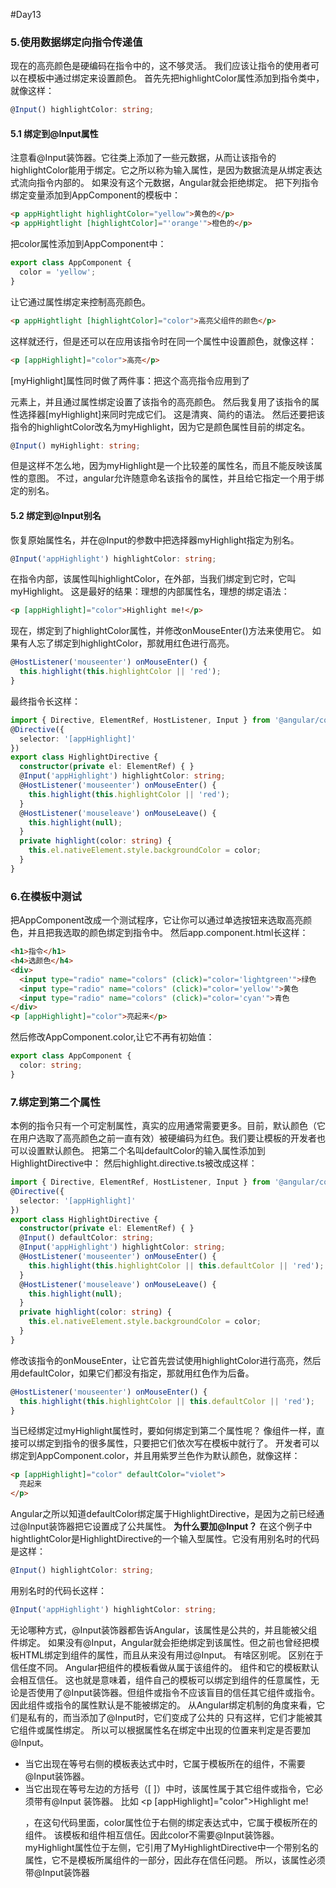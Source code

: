 #Day13
### 5.使用数据绑定向指令传递值
  现在的高亮颜色是硬编码在指令中的，这不够灵活。 我们应该让指令的使用者可以在模板中通过绑定来设置颜色。
首先先把highlightColor属性添加到指令类中，就像这样：
```typescript
@Input() highlightColor: string;
```
#### 5.1 绑定到@Input属性
  注意看@Input装饰器。它往类上添加了一些元数据，从而让该指令的highlightColor能用于绑定。它之所以称为输入属性，是因为数据流是从绑定表达式流向指令内部的。 如果没有这个元数据，Angular就会拒绝绑定。
  把下列指令绑定变量添加到AppComponent的模板中：
```html
<p appHightlight highlightColor="yellow">黄色的</p>
<p appHightlight [highlightColor]="'orange'">橙色的</p>
```
  把color属性添加到AppComponent中：
```typescript
export class AppComponent {
  color = 'yellow';
}
```
  让它通过属性绑定来控制高亮颜色。
```html
<p appHightlight [highlightColor]="color">高亮父组件的颜色</p>
```
  这样就还行，但是还可以在应用该指令时在同一个属性中设置颜色，就像这样：
```html
<p [appHighlight]="color">高亮</p>
```
  [myHighlight]属性同时做了两件事：把这个高亮指令应用到了<p>元素上，并且通过属性绑定设置了该指令的高亮颜色。 然后我复用了该指令的属性选择器[myHighlight]来同时完成它们。 这是清爽、简约的语法。
  然后还要把该指令的highlightColor改名为myHighlight，因为它是颜色属性目前的绑定名。
```typescript
@Input() myHighlight: string;
```
  但是这样不怎么地，因为myHighlight是一个比较差的属性名，而且不能反映该属性的意图。
  不过，angular允许随意命名该指令的属性，并且给它指定一个用于绑定的别名。
#### 5.2 绑定到@Input别名
  恢复原始属性名，并在@Input的参数中把选择器myHighlight指定为别名。
```typescript
@Input('appHighlight') highlightColor: string;
```
  在指令内部，该属性叫highlightColor，在外部，当我们绑定到它时，它叫myHighlight。
  这是最好的结果：理想的内部属性名，理想的绑定语法：
```html
<p [appHighlight]="color">Highlight me!</p>
```
  现在，绑定到了highlightColor属性，并修改onMouseEnter()方法来使用它。 如果有人忘了绑定到highlightColor，那就用红色进行高亮。
```typescript
@HostListener('mouseenter') onMouseEnter() {
  this.highlight(this.highlightColor || 'red');
}
```
  最终指令长这样：
```typescript
import { Directive, ElementRef, HostListener, Input } from '@angular/core';
@Directive({
  selector: '[appHighlight]'
})
export class HighlightDirective {
  constructor(private el: ElementRef) { }
  @Input('appHighlight') highlightColor: string;
  @HostListener('mouseenter') onMouseEnter() {
    this.highlight(this.highlightColor || 'red');
  }
  @HostListener('mouseleave') onMouseLeave() {
    this.highlight(null);
  }
  private highlight(color: string) {
    this.el.nativeElement.style.backgroundColor = color;
  }
}
```
### 6.在模板中测试
  把AppComponent改成一个测试程序，它让你可以通过单选按钮来选取高亮颜色，并且把我选取的颜色绑定到指令中。
  然后app.component.html长这样：
```html
<h1>指令</h1>
<h4>选颜色</h4>
<div>
  <input type="radio" name="colors" (click)="color='lightgreen'">绿色
  <input type="radio" name="colors" (click)="color='yellow'">黄色
  <input type="radio" name="colors" (click)="color='cyan'">青色
</div>
<p [appHighlight]="color">亮起来</p>
```
  然后修改AppComponent.color,让它不再有初始值：
```typescript
export class AppComponent {
  color: string;
}
```
### 7.绑定到第二个属性
  本例的指令只有一个可定制属性，真实的应用通常需要更多。目前，默认颜色（它在用户选取了高亮颜色之前一直有效）被硬编码为红色。我们要让模板的开发者也可以设置默认颜色。
  把第二个名叫defaultColor的输入属性添加到HighlightDirective中：
  然后highlight.directive.ts被改成这样：
```typescript
import { Directive, ElementRef, HostListener, Input } from '@angular/core';
@Directive({
  selector: '[appHighlight]'
})
export class HighlightDirective {
  constructor(private el: ElementRef) { }
  @Input() defaultColor: string;
  @Input('appHighlight') highlightColor: string;
  @HostListener('mouseenter') onMouseEnter() {
    this.highlight(this.highlightColor || this.defaultColor || 'red');
  }
  @HostListener('mouseleave') onMouseLeave() {
    this.highlight(null);
  }
  private highlight(color: string) {
    this.el.nativeElement.style.backgroundColor = color;
  }
}
```
  修改该指令的onMouseEnter，让它首先尝试使用highlightColor进行高亮，然后用defaultColor，如果它们都没有指定，那就用红色作为后备。
```typescript
@HostListener('mouseenter') onMouseEnter() {
  this.highlight(this.highlightColor || this.defaultColor || 'red');
}
```
  当已经绑定过myHighlight属性时，要如何绑定到第二个属性呢？
  像组件一样，直接可以绑定到指令的很多属性，只要把它们依次写在模板中就行了。 开发者可以绑定到AppComponent.color，并且用紫罗兰色作为默认颜色，就像这样：
```html
<p [appHighlight]="color" defaultColor="violet">
  亮起来
</p>
```
  Angular之所以知道defaultColor绑定属于HighlightDirective，是因为之前已经通过@Input装饰器把它设置成了公共属性。
**为什么要加@Input？**
  在这个例子中hightlightColor是HighlightDirective的一个输入型属性。它没有用别名时的代码是这样：
```typescript
@Input() highlightColor: string;
```
  用别名时的代码长这样：
```typescript
@Input('appHighlight') highlightColor: string;
```
  无论哪种方式，@Input装饰器都告诉Angular，该属性是公共的，并且能被父组件绑定。 如果没有@Input，Angular就会拒绝绑定到该属性。但之前也曾经把模板HTML绑定到组件的属性，而且从来没有用过@Input。 有啥区别呢。
  区别在于信任度不同。 Angular把组件的模板看做从属于该组件的。 组件和它的模板默认会相互信任。 这也就是意味着，组件自己的模板可以绑定到组件的任意属性，无论是否使用了@Input装饰器。但组件或指令不应该盲目的信任其它组件或指令。 因此组件或指令的属性默认是不能被绑定的。 从Angular绑定机制的角度来看，它们是私有的，而当添加了@Input时，它们变成了公共的 只有这样，它们才能被其它组件或属性绑定。
  所以可以根据属性名在绑定中出现的位置来判定是否要加@Input。
  - 当它出现在等号右侧的模板表达式中时，它属于模板所在的组件，不需要@Input装饰器。
  - 当它出现在等号左边的方括号（[ ]）中时，该属性属于其它组件或指令，它必须带有@Input 装饰器。
  比如 <p [appHighlight]="color">Highlight me!</p>，在这句代码里面，color属性位于右侧的绑定表达式中，它属于模板所在的组件。 该模板和组件相互信任。因此color不需要@Input装饰器。myHighlight属性位于左侧，它引用了MyHighlightDirective中一个带别名的属性，它不是模板所属组件的一部分，因此存在信任问题。 所以，该属性必须带@Input装饰器
  


























